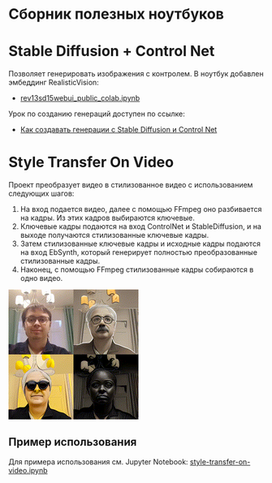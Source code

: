 # Сборник полезных ноутбуков

# Stable Diffusion + Control Net

Позволяет генерировать изображения с контролем. В ноутбук добавлен эмбеддинг RealisticVision:

- [rev13sd15webui_public_colab.ipynb](./rev13sd15webui_public_colab.ipynb)

Урок по созданию генераций доступен по ссылке:

- [Как создавать генерации с Stable Diffusion и Control Net](https://www.notion.so/skiflab/a1022344049444368111f77c5ed27d9a)



# Style Transfer On Video

Проект преобразует видео в стилизованное видео с использованием следующих шагов:

1. На вход подается видео, далее с помощью FFmpeg оно разбивается на кадры. Из этих кадров выбираются ключевые.
2. Ключевые кадры подаются на вход ControlNet и StableDiffusion, и на выходе получаются стилизованные ключевые кадры.
3. Затем стилизованные ключевые кадры и исходные кадры подаются на вход EbSynth, который генерирует полностью преобразованные стилизованные кадры.
4. Наконец, с помощью FFmpeg стилизованные кадры собираются в одно видео.

![Maks 2x2 GIF](./static/maks-2x2.gif)


## Пример использования

Для примера использования см. Jupyter Notebook: [style-transfer-on-video.ipynb](./style-transfer-on-video.ipynb)
